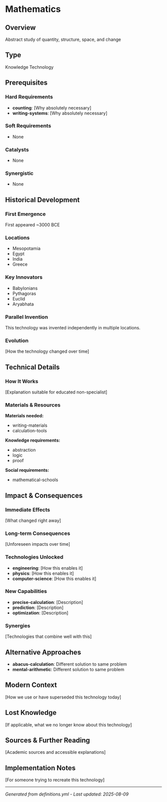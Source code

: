 # Mathematics

## Overview
Abstract study of quantity, structure, space, and change

## Type
Knowledge Technology

## Prerequisites

### Hard Requirements
- **counting**: [Why absolutely necessary]
- **writing-systems**: [Why absolutely necessary]

### Soft Requirements
- None

### Catalysts
- None

### Synergistic
- None

## Historical Development

### First Emergence
First appeared ~3000 BCE

### Locations
- Mesopotamia
- Egypt
- India
- Greece

### Key Innovators
- Babylonians
- Pythagoras
- Euclid
- Aryabhata

### Parallel Invention
This technology was invented independently in multiple locations.

### Evolution
[How the technology changed over time]

## Technical Details

### How It Works
[Explanation suitable for educated non-specialist]

### Materials & Resources
**Materials needed:**
- writing-materials
- calculation-tools


**Knowledge requirements:**
- abstraction
- logic
- proof


**Social requirements:**
- mathematical-schools

## Impact & Consequences

### Immediate Effects
[What changed right away]

### Long-term Consequences
[Unforeseen impacts over time]

### Technologies Unlocked
- **engineering**: [How this enables it]
- **physics**: [How this enables it]
- **computer-science**: [How this enables it]

### New Capabilities
- **precise-calculation**: [Description]
- **prediction**: [Description]
- **optimization**: [Description]

### Synergies
[Technologies that combine well with this]

## Alternative Approaches
- **abacus-calculation**: Different solution to same problem
- **mental-arithmetic**: Different solution to same problem

## Modern Context
[How we use or have superseded this technology today]

## Lost Knowledge
[If applicable, what we no longer know about this technology]

## Sources & Further Reading
[Academic sources and accessible explanations]

## Implementation Notes
[For someone trying to recreate this technology]

---
*Generated from definitions.yml - Last updated: 2025-08-09*
